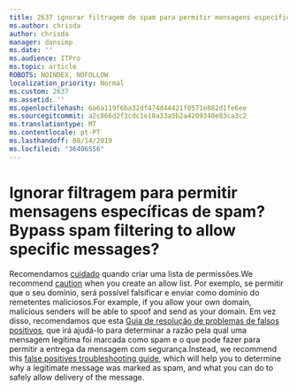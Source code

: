 ```yaml
---
title: 2637 ignorar filtragem de spam para permitir mensagens específicas?
ms.author: chrisda
author: chrisda
manager: dansimp
ms.date: ''
ms.audience: ITPro
ms.topic: article
ROBOTS: NOINDEX, NOFOLLOW
localization_priority: Normal
ms.custom: 2637
ms.assetid: ''
ms.openlocfilehash: 6a6a119f6ba32df474d44421f0571e882d1fe6ee
ms.sourcegitcommit: a2c866d2f3cdc1e18a33a5b2a4209340e83ca3c2
ms.translationtype: MT
ms.contentlocale: pt-PT
ms.lasthandoff: 08/14/2019
ms.locfileid: "36406556"
---
```

# <a name="bypass-spam-filtering-to-allow-specific-messages"></a><span data-ttu-id="c3c20-102">Ignorar filtragem para permitir mensagens específicas de spam?</span><span class="sxs-lookup"><span data-stu-id="c3c20-102">Bypass spam filtering to allow specific messages?</span></span>

<span data-ttu-id="c3c20-103">Recomendamos [cuidado](https://docs.microsoft.com/exchange/troubleshoot/antispam/cautions-against-bypassing-spam-filters) quando criar uma lista de permissões.</span><span class="sxs-lookup"><span data-stu-id="c3c20-103">We recommend [caution](https://docs.microsoft.com/exchange/troubleshoot/antispam/cautions-against-bypassing-spam-filters) when you create an allow list.</span></span> <span data-ttu-id="c3c20-104">Por exemplo, se permitir que o seu domínio, será possível falsificar e enviar como domínio do remetentes maliciosos.</span><span class="sxs-lookup"><span data-stu-id="c3c20-104">For example, if you allow your own domain, malicious senders will be able to spoof and send as your domain.</span></span>  <span data-ttu-id="c3c20-105">Em vez disso, recomendamos que esta [Guia de resolução de problemas de falsos positivos](https://docs.microsoft.com/office365/securitycompliance/prevent-email-from-being-marked-as-spam), que irá ajudá-lo para determinar a razão pela qual uma mensagem legítima foi marcada como spam e o que pode fazer para permitir a entrega da mensagem com segurança.</span><span class="sxs-lookup"><span data-stu-id="c3c20-105">Instead, we recommend this [false positives troubleshooting guide](https://docs.microsoft.com/office365/securitycompliance/prevent-email-from-being-marked-as-spam), which will help you to determine why a legitimate message was marked as spam, and what you can do to safely allow delivery of the message.</span></span>
